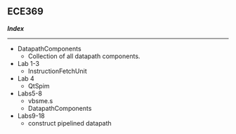 ECE369
---
___Index___

---
* DatapathComponents
	- Collection of all datapath components.
* Lab 1-3
	- InstructionFetchUnit
* Lab 4
	- QtSpim
* Labs5-8
	- vbsme.s
	- DatapathComponents
* Labs9-18
	- construct pipelined datapath
